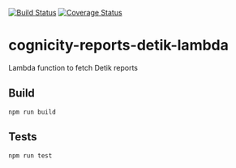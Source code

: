[![Build Status](https://travis-ci.org/urbanriskmap/cognicity-reports-detik-lambda.svg?branch=master)](https://travis-ci.org/urbanriskmap/cognicity-reports-detik-lambda) [![Coverage Status](https://coveralls.io/repos/github/urbanriskmap/cognicity-reports-detik-lambda/badge.svg?branch=master)](https://coveralls.io/github/urbanriskmap/cognicity-reports-detik-lambda?branch=master)

# cognicity-reports-detik-lambda

Lambda function to fetch Detik reports

## Build
`npm run build`

## Tests
`npm run test`
